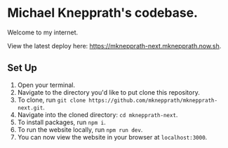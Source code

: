 # Michael Knepprath's codebase.
Welcome to my internet.

View the latest deploy here: https://mknepprath-next.mknepprath.now.sh.

## Set Up
1. Open your terminal.
1. Navigate to the directory you'd like to put clone this repository.
1. To clone, run `git clone https://github.com/mknepprath/mknepprath-next.git`.
1. Navigate into the cloned directory: `cd mknepprath-next`.
1. To install packages, run `npm i`.
1. To run the website locally, run `npm run dev`.
1. You can now view the website in your browser at `localhost:3000`.
